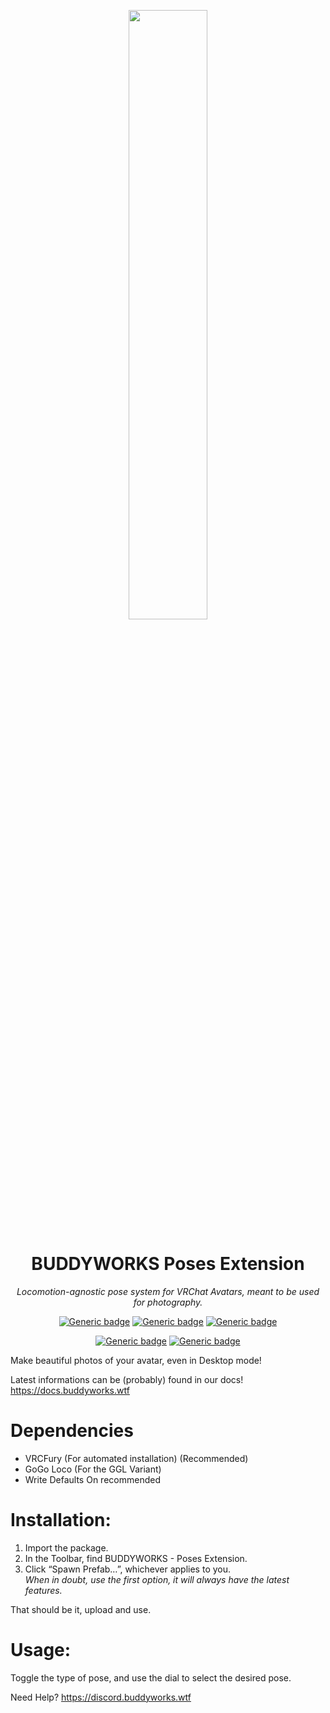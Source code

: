 <div align="center">

<a href="https://buddyworks.wtf"><img width=50% src="https://splash.buddyworks.wtf/tckAqsHD.png"></img></a>  
# BUDDYWORKS Poses Extension
*Locomotion-agnostic pose system for VRChat Avatars, meant to be used for photography.*

[![Generic badge](https://img.shields.io/github/downloads/BUDDYWORKS-VR/poses-extension/total?label=Downloads)](https://github.com/BUDDYWORKS-VR/poses-extension/releases/latest)
[![Generic badge](https://img.shields.io/badge/License-BDAL-yellow)](https://github.com/BUDDYWORKS-VR/poses-extension/blob/main/LICENSE)
[![Generic badge](https://img.shields.io/badge/Unity-2022.3.22f1-red.svg)](https://unity3d.com/unity/whats-new/2022.3.22)

[![Generic badge](https://img.shields.io/discord/1115323445316702269?color=%237289da&label=DISCORD&logo=Discord&style=for-the-badge)](https://discord.buddyworks.wtf/)
[![Generic badge](https://img.shields.io/endpoint.svg?url=https%3A%2F%2Fshieldsio-patreon.vercel.app%2Fapi%3Fusername%3Dbuddy_de%26type%3Dpatrons&style=for-the-badge)](https://www.patreon.com/c/buddy_de)
  
</div>

Make beautiful photos of your avatar, even in Desktop mode!

Latest informations can be (probably) found in our docs!  
https://docs.buddyworks.wtf

# Dependencies
- VRCFury (For automated installation) (Recommended)
- GoGo Loco (For the GGL Variant)
- Write Defaults On recommended

# Installation:
1. Import the package.
2. In the Toolbar, find BUDDYWORKS - Poses Extension.
3. Click “Spawn Prefab…”, whichever applies to you.  
*When in doubt, use the first option, it will always have the latest features.*

That should be it, upload and use.

# Usage: 
Toggle the type of pose, and use the dial to select the desired pose.

Need Help?
https://discord.buddyworks.wtf
